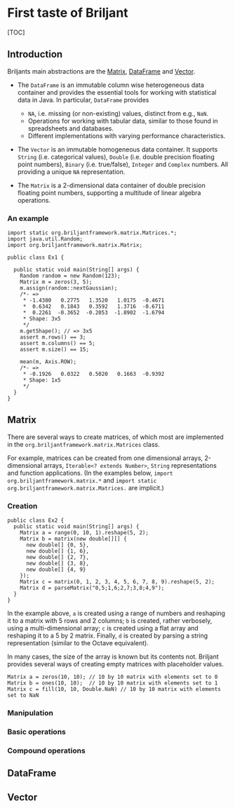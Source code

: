 # First taste of Briljant
[TOC]

## Introduction

Briljants main abstractions are the [Matrix](#matrix),
[DataFrame](#dataframe) and [Vector](#vector).

* The `DataFrame` is an immutable column wise heterogeneous data
  container and provides the essential tools for working with
  statistical data in Java. In particular, `DataFrame` provides

    * `NA`, i.e. missing (or non-existing) values, distinct from e.g.,
      `NaN`.
    * Operations for working with tabular data, similar to those found
      in spreadsheets and databases.
    * Different implementations with varying performance
      characteristics.
  
* The `Vector` is an immutable homogeneous data container. It supports
  `String` (i.e. categorical values), `Double` (i.e. double precision
  floating point numbers), `Binary` (i.e. true/false), `Integer` and
  `Complex` numbers. All providing a unique `NA` representation.

* The `Matrix` is a 2-dimensional data container of double precision
  floating point numbers, supporting a multitude of linear algebra
  operations.

### An example

```
import static org.briljantframework.matrix.Matrices.*;
import java.util.Random;
import org.briljantframework.matrix.Matrix;

public class Ex1 {

  public static void main(String[] args) {
    Random random = new Random(123);
    Matrix m = zeros(3, 5);
    m.assign(random::nextGaussian);
    /*- =>
     * -1.4380   0.2775   1.3520   1.0175  -0.4671
     *  0.6342   0.1843   0.3592   1.3716  -0.6711
     *  0.2261  -0.3652  -0.2053  -1.8902  -1.6794
     * Shape: 3x5
     */
    m.getShape(); // => 3x5
    assert m.rows() == 3;
    assert m.columns() == 5;
    assert m.size() == 15;
    
    mean(m, Axis.ROW);
    /*- =>
     * -0.1926   0.0322   0.5020   0.1663  -0.9392  
     * Shape: 1x5
     */
  }
}
```

## Matrix

There are several ways to create matrices, of which most are
implemented in the `org.briljantframework.matrix.Matrices` class.

For example, matrices can be created from one dimensional arrays,
2-dimensional arrays, `Iterable<? extends Number>`, `String`
representations and function applications. (In the examples below, 
`import org.briljantframework.matrix.*` and 
`import static org.briljantframework.matrix.Matrices.` are implicit.)

### Creation

```
public class Ex2 {
  public static void main(String[] args) {
    Matrix a = range(0, 10, 1).reshape(5, 2);
    Matrix b = matrix(new double[][] {
      new double[] {0, 5},
      new double[] {1, 6},
      new double[] {2, 7},
      new double[] {3, 8},
      new double[] {4, 9}
    });
    Matrix c = matrix(0, 1, 2, 3, 4, 5, 6, 7, 8, 9).reshape(5, 2);
    Matrix d = parseMatrix("0,5;1,6;2,7;3,8;4,9");
  }
}
```

In the example above, `a` is created using a range of numbers and
reshaping it to a matrix with 5 rows and 2 columns; `b` is created,
rather verbosely, using a multi-dimensional array; `c` is created
using a flat array and reshaping it to a 5 by 2 matrix. Finally, `d`
is created by parsing a string representation (similar to the Octave equivalent).

In many cases, the size of the array is known but its contents not. Briljant provides
several ways of creating empty matrices with placeholder values.

```
Matrix a = zeros(10, 10); // 10 by 10 matrix with elements set to 0
Matrix b = ones(10, 10);  // 10 by 10 matrix with elements set to 1
Matrix c = fill(10, 10, Double.NaN) // 10 by 10 matrix with elements set to NaN
```

### Manipulation

### Basic operations

### Compound operations

## DataFrame

## Vector
